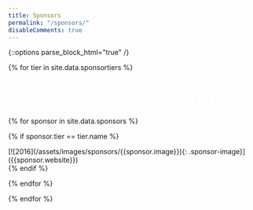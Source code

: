 ```yaml
---
title: Sponsors
permalink: "/sponsors/"
disableComments: true
---
```


<!--
    DO NOT EDIT THIS PAGE FROM SITELEAF
    DO NOT CLICK THE "SAVE" BUTTON IN SITELEAF

    CHANGES SHOULD ONLY BE MADE USING THIS LINK:
    https://github.com/SouthEugeneRoboticsTeam/SouthEugeneRoboticsTeam.github.io/blob/master/_data/sponsors.yml

    If you're not confident changing the website's
    code, please use your browser's back button or
    cancel button to leave this page. Clicking the
    "Save" or "Publish" button will cause damage to
    the website.

    If a change to this page is needed, talk to a member
    of the software team to get things sorted out.
 -->


{::options parse_block_html="true" /}
<div class="sponsor-grid">
{% for tier in site.data.sponsortiers %}

<div class="sponsor-tier-banner">
<h1 style='color:white;' class="sponsor-tier-text">{{tier.name}}  ({{tier.amount}})</h1>
</div>

{% for sponsor in site.data.sponsors %}

{% if sponsor.tier == tier.name %}
<div class="sponsor">
[![2016](/assets/images/sponsors/{{sponsor.image}}){: .sponsor-image}]({{sponsor.website}})
</div>
{% endif %}

{% endfor %}

{% endfor %}
</div>
